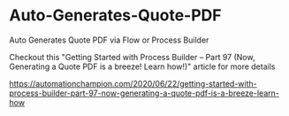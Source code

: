 # Auto-Generates-Quote-PDF
Auto Generates Quote PDF via Flow or Process Builder


Checkout this "Getting Started with Process Builder – Part 97 (Now, Generating a Quote PDF is a breeze! Learn how!)" article for more details

https://automationchampion.com/2020/06/22/getting-started-with-process-builder-part-97-now-generating-a-quote-pdf-is-a-breeze-learn-how
